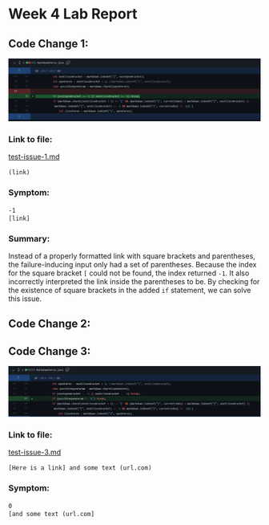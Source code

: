 # Week 4 Lab Report

## Code Change 1:

![1-1](codechange1-1.png)

### Link to file: 
[test-issue-1.md](https://github.com/idonotknowwhatiamdoing/markdown-parse/blob/bfe7abee1421bcb19304fc2b560400433a221c66/test-issue-1.md)
```
(link)
```

### Symptom: 
```
-1
[link]
```

### Summary:
Instead of a properly formatted link with square brackets and parentheses, the failure-inducing input only had a set of parentheses. Because the index for the square bracket ```[``` could not be found, the index returned ```-1```. It also incorrectly interpreted the link inside the parentheses to be. By checking for the existence of square brackets in the added ```if``` statement, we can solve this issue. 

## Code Change 2: 

## Code Change 3: 

![3-1](codechange3-1.png)

### Link to file: 
[test-issue-3.md](https://github.com/idonotknowwhatiamdoing/markdown-parse/blob/bfe7abee1421bcb19304fc2b560400433a221c66/test-issue-3.md)
```
[Here is a link] and some text (url.com)
```
### Symptom: 
```
0
[and some text (url.com]
```